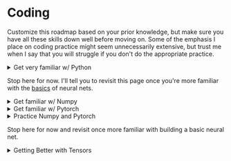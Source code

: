 # Coding

Customize this roadmap based on your prior knowledge, but make sure you have all these skills down well before moving on. Some of the emphasis I place on coding practice might seem unnecessarily extensive, but trust me when I say that you will struggle if you don't do the appropriate practice.&#x20;

<details>

<summary>Get very familiar w/ Python</summary>

* [ ] Roadmap I would recommend
  * [ ] Learn Python w/ Kaggle&#x20;
    * [ ] [This](https://www.kaggle.com/learn/intro-to-programming) if you're a complete beginner to programming
      * [ ] Then, watch all lectures and _solve all questions_ up to week 6 of [CS50](https://cs50.harvard.edu/x/2024/)
    * [ ] [This](https://www.kaggle.com/learn/python) if you already know how to program
    * [ ] [This](https://youtu.be/mgBpcQRDtl0) for a good refresher _after_ (video refreshers should never be a substitute for actual practice)
  * [ ] Practice:
    * [ ] from CS50
      * [ ] be able to do [these](https://cs50.harvard.edu/x/2024/psets/6/) and [these](https://cs50.harvard.edu/x/2024/practice/#after-week-6) with relative ease
    * [ ] if you need more practice, use [Exercism](https://exercism.org/tracksbe/python)
  * [ ] Go through [this book](https://book.pythontips.com/en/latest/) and make sure you understand everything up to section 21

- [ ] Other resources you can use if you don't like my roadmap
  * [ ] [MIT](https://ocw.mit.edu/courses/6-0001-introduction-to-computer-science-and-programming-in-python-fall-2016/pages/syllabus/)'s intro to Python
  * [ ] [Harvard](https://cs50.harvard.edu/python/2022/)'s intro to Python
  * [ ] [Corey Schafer ](https://www.youtube.com/playlist?list=PL-osiE80TeTt2d9bfVyTiXJA-UTHn6WwU) -> if there's anything in particular that you're confused by, it'll probably be explained really well in here

</details>

Stop here for now. I'll tell you to revisit this page once you're more familiar with the [basics](grokking-the-fundamentals.md) of neural nets.

<details>

<summary>Get familiar w/ Numpy</summary>

* https://cs231n.github.io/python-numpy-tutorial/

</details>

<details>

<summary>Get familiar w/ Pytorch </summary>

* [https://pytorch.org/tutorials/beginner/basics/intro.html](https://pytorch.org/tutorials/beginner/basics/intro.html)
* [https://pytorch.org/tutorials/beginner/nn\_tutorial.html](https://pytorch.org/tutorials/beginner/nn_tutorial.html)

</details>

<details>

<summary>Practice Numpy and Pytorch</summary>

* Implement as many of [these exercises](ps://github.com/rougier/numpy-100/blob/master/100_Numpy_exercises.ipynb) as you feel like doing in both Numpy and Pytorch
* Answer these questions (borrowed from [https://arena3-chapter0-fundamentals.streamlit.app/\[0.0\]\_Prerequisites](https://arena3-chapter0-fundamentals.streamlit.app/\[0.0]_Prerequisites)):&#x20;
  * At a high level, what is a `torch.Tensor`?
  * What is a `nn.Parameter`, and `nn.Module`?&#x20;
  * When you call `.backward()`, where are your gradients stored?
  * What is a loss function? In general, what does it take for arguments, and what does it return?&#x20;
  * What does an optimization algorithm do?&#x20;
  * What is a hyperparameter, and how does it differ from a regular parameter?
  * What are some examples of hyperparameters?

</details>

Stop here for now and revisit once more familiar with building a basic neural net.&#x20;

<details>

<summary>Getting Better with Tensors</summary>

Do a lot of this, and do it well. When you feel like you're done, spend a few more _days_ on it. I still have not become completely comfortable with tensor manipulation and that's been a chink in my foundation that has truly bottlenecked my progress.

* [ ] Learn einops and einsum with this: https://arena3-chapter0-fundamentals.streamlit.app/\[0.0]\_Prerequisites
* [ ] https://arena3-chapter0-fundamentals.streamlit.app/\[0.1]\_Ray\_Tracing
* [ ] Please do this well. I never built up a strong foundation with tensor manipulations and I still struggle whenever I embark on larger projects because of it.&#x20;

</details>
